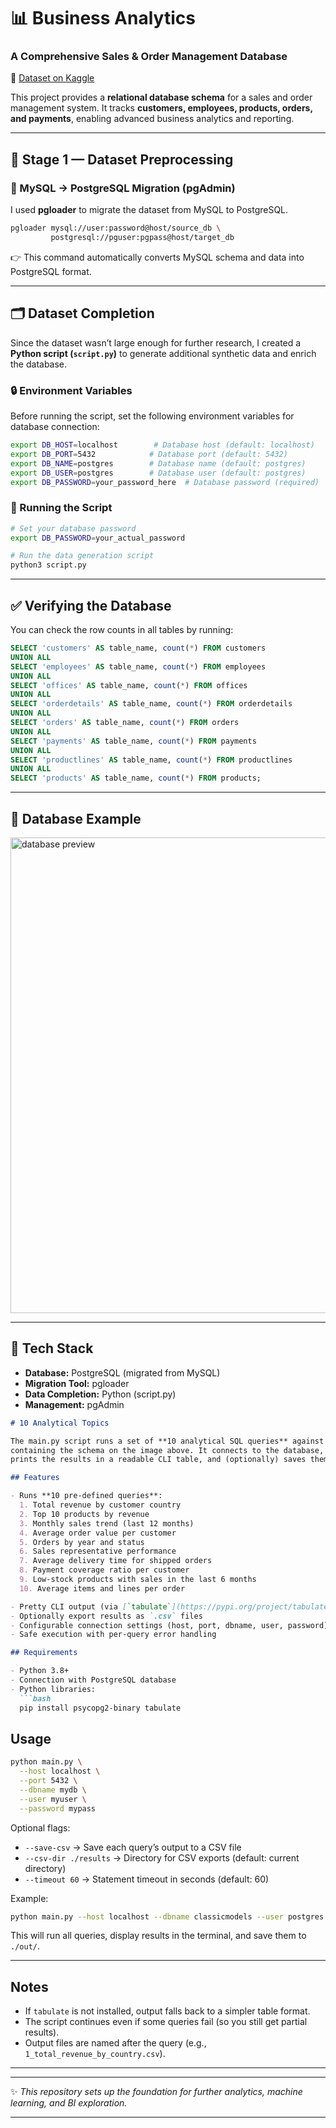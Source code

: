 # 📊 Business Analytics

### A Comprehensive Sales & Order Management Database

🔗 [Dataset on Kaggle](https://www.kaggle.com/datasets/himelsarder/business-database)

This project provides a **relational database schema** for a sales and order management system.
It tracks **customers, employees, products, orders, and payments**, enabling advanced business analytics and reporting.

---

## 🚀 Stage 1 — Dataset Preprocessing

### 🔄 MySQL → PostgreSQL Migration (pgAdmin)

I used **pgloader** to migrate the dataset from MySQL to PostgreSQL.

```bash
pgloader mysql://user:password@host/source_db \
         postgresql://pguser:pgpass@host/target_db
```

👉 This command automatically converts MySQL schema and data into PostgreSQL format.

---

## 🗂️ Dataset Completion

Since the dataset wasn’t large enough for further research, I created a **Python script (`script.py`)** to generate additional synthetic data and enrich the database.
### 🔒 Environment Variables

Before running the script, set the following environment variables for database connection:

```bash
export DB_HOST=localhost        # Database host (default: localhost)
export DB_PORT=5432            # Database port (default: 5432)
export DB_NAME=postgres        # Database name (default: postgres)
export DB_USER=postgres        # Database user (default: postgres)
export DB_PASSWORD=your_password_here  # Database password (required)
```

### 🚀 Running the Script

```bash
# Set your database password
export DB_PASSWORD=your_actual_password

# Run the data generation script
python3 script.py
```

---

## ✅ Verifying the Database

You can check the row counts in all tables by running:

```sql
SELECT 'customers' AS table_name, count(*) FROM customers
UNION ALL
SELECT 'employees' AS table_name, count(*) FROM employees
UNION ALL
SELECT 'offices' AS table_name, count(*) FROM offices
UNION ALL
SELECT 'orderdetails' AS table_name, count(*) FROM orderdetails
UNION ALL
SELECT 'orders' AS table_name, count(*) FROM orders
UNION ALL
SELECT 'payments' AS table_name, count(*) FROM payments
UNION ALL
SELECT 'productlines' AS table_name, count(*) FROM productlines
UNION ALL
SELECT 'products' AS table_name, count(*) FROM products;
```

---

## 📸 Database Example

<img width="1045" height="761" alt="database preview" src="https://github.com/user-attachments/assets/2e52e001-968d-4664-a371-76260de9436b" />

---

## 📌 Tech Stack

* **Database:** PostgreSQL (migrated from MySQL)
* **Migration Tool:** pgloader
* **Data Completion:** Python (script.py)
* **Management:** pgAdmin

````markdown
# 10 Analytical Topics

The main.py script runs a set of **10 analytical SQL queries** against a PostgreSQL database 
containing the schema on the image above. It connects to the database, executes each query, 
prints the results in a readable CLI table, and (optionally) saves them to CSV files.

## Features

- Runs **10 pre-defined queries**:
  1. Total revenue by customer country  
  2. Top 10 products by revenue  
  3. Monthly sales trend (last 12 months)  
  4. Average order value per customer  
  5. Orders by year and status  
  6. Sales representative performance  
  7. Average delivery time for shipped orders  
  8. Payment coverage ratio per customer  
  9. Low-stock products with sales in the last 6 months  
  10. Average items and lines per order  

- Pretty CLI output (via [`tabulate`](https://pypi.org/project/tabulate/)), with fallback to plain text  
- Optionally export results as `.csv` files  
- Configurable connection settings (host, port, dbname, user, password)  
- Safe execution with per-query error handling  

## Requirements

- Python 3.8+
- Connection with PostgreSQL database   
- Python libraries:
  ```bash
  pip install psycopg2-binary tabulate
````

## Usage

```bash
python main.py \
  --host localhost \
  --port 5432 \
  --dbname mydb \
  --user myuser \
  --password mypass
```

Optional flags:

* `--save-csv` → Save each query’s output to a CSV file
* `--csv-dir ./results` → Directory for CSV exports (default: current directory)
* `--timeout 60` → Statement timeout in seconds (default: 60)

Example:

```bash
python main.py --host localhost --dbname classicmodels --user postgres --password secret --save-csv --csv-dir ./out
```

This will run all queries, display results in the terminal, and save them to `./out/`.

---

## Notes

* If `tabulate` is not installed, output falls back to a simpler table format.
* The script continues even if some queries fail (so you still get partial results).
* Output files are named after the query (e.g., `1_total_revenue_by_country.csv`).

---


---

✨ *This repository sets up the foundation for further analytics, machine learning, and BI exploration.*

---


